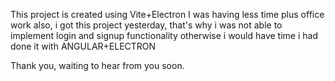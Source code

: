 This project is created using Vite+Electron
I was having less time plus office work also, i got this project yesterday, that's why i was not able to implement login and signup functionality otherwise i would have time i had done it with ANGULAR+ELECTRON

Thank you, waiting to hear from you soon.
